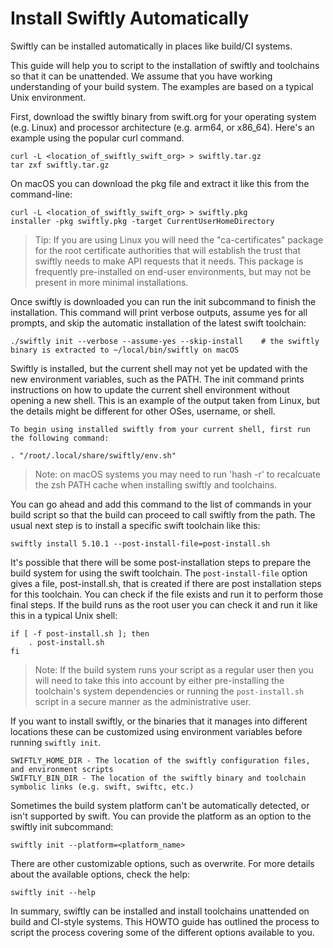 # Install Swiftly Automatically

Swiftly can be installed automatically in places like build/CI systems.

This guide will help you to script to the installation of swiftly and toolchains so that it can be unattended. We assume that you have working understanding of your build system. The examples are based on a typical Unix environment.

First, download the swiftly binary from swift.org for your operating system (e.g. Linux) and processor architecture (e.g. arm64, or x86_64). Here's an example using the popular curl command.

```
curl -L <location_of_swiftly_swift_org> > swiftly.tar.gz
tar zxf swiftly.tar.gz
```

On macOS you can download the pkg file and extract it like this from the command-line:

```
curl -L <location_of_swiftly_swift_org> > swiftly.pkg
installer -pkg swiftly.pkg -target CurrentUserHomeDirectory
```

> Tip: If you are using Linux you will need the "ca-certificates" package for the root certificate authorities that will establish the trust that swiftly needs to make API requests that it needs. This package is frequently pre-installed on end-user environments, but may not be present in more minimal installations.

Once swiftly is downloaded you can run the init subcommand to finish the installation. This command will print verbose outputs, assume yes for all prompts, and skip the automatic installation of the latest swift toolchain:

```
./swiftly init --verbose --assume-yes --skip-install    # the swiftly binary is extracted to ~/local/bin/swiftly on macOS
```

Swiftly is installed, but the current shell may not yet be updated with the new environment variables, such as the PATH. The init command prints instructions on how to update the current shell environment without opening a new shell. This is an example of the output taken from Linux, but the details might be different for other OSes, username, or shell.

```
To begin using installed swiftly from your current shell, first run the following command:

. "/root/.local/share/swiftly/env.sh"
```

> Note: on macOS systems you may need to run 'hash -r' to recalcuate the zsh PATH cache when installing swiftly and toolchains.

You can go ahead and add this command to the list of commands in your build script so that the build can proceed to call swiftly from the path. The usual next step is to install a specific swift toolchain like this:

```
swiftly install 5.10.1 --post-install-file=post-install.sh
```

It's possible that there will be some post-installation steps to prepare the build system for using the swift toolchain. The `post-install-file` option gives a file, post-install.sh, that is created if there are post installation steps for this toolchain. You can check if the file exists and run it to perform those final steps. If the build runs as the root user you can check it and run it like this in a typical Unix shell:

```
if [ -f post-install.sh ]; then
    . post-install.sh
fi
```

> Note: If the build system runs your script as a regular user then you will need to take this into account by either pre-installing the toolchain's system dependencies or running the `post-install.sh` script in a secure manner as the administrative user.

If you want to install swiftly, or the binaries that it manages into different locations these can be customized using environment variables before running `swiftly init`.

```
SWIFTLY_HOME_DIR - The location of the swiftly configuration files, and environment scripts
SWIFTLY_BIN_DIR - The location of the swiftly binary and toolchain symbolic links (e.g. swift, swiftc, etc.)
```

Sometimes the build system platform can't be automatically detected, or isn't supported by swift. You can provide the platform as an option to the swiftly init subcommand:

```
swiftly init --platform=<platform_name>
```

There are other customizable options, such as overwrite. For more details about the available options, check the help:

```
swiftly init --help
```

In summary, swiftly can be installed and install toolchains unattended on build and CI-style systems. This HOWTO guide has outlined the process to script the process covering some of the different options available to you.

